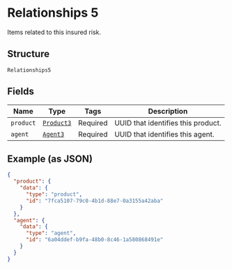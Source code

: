 
# Relationships 5

Items related to this insured risk.

## Structure

`Relationships5`

## Fields

| Name | Type | Tags | Description |
|  --- | --- | --- | --- |
| `product` | [`Product3`](../../doc/models/product-3.md) | Required | UUID that identifies this product. |
| `agent` | [`Agent3`](../../doc/models/agent-3.md) | Required | UUID that identifies this agent. |

## Example (as JSON)

```json
{
  "product": {
    "data": {
      "type": "product",
      "id": "7fca5107-79c0-4b1d-88e7-0a3155a42aba"
    }
  },
  "agent": {
    "data": {
      "type": "agent",
      "id": "6a04ddef-b9fa-48b0-8c46-1a580868491e"
    }
  }
}
```

